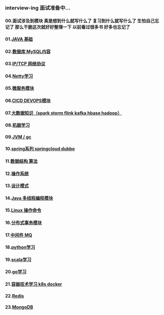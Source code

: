 ### interview-ing 面试准备中...
#### 00.面试涉及到模块  真是想到什么就写什么了  复习到什么就写什么了  生怕自己忘记了  那么干脆这次就好好整理一下  以前看过很多书  好多也忘记了
#### 01.[JAVA 基础](https://www.licslan.com) 
#### 02.[数据库 MySQL内容](https://github.com/licslan/interview-ing/blob/master/MySQL.md)  
#### 03.[IP/TCP 网络协议](https://www.licslan.com)
#### 04.[Netty学习](https://www.licslan.com)
#### 05.[微服务模块](https://www.licslan.com)
#### 06.[CICD DEVOPS模块](https://www.licslan.com)
#### 07.[大数据知识（spark storm flink kafka hbase hadoop）](https://www.licslan.com)
#### 08.[机器学习](https://www.licslan.com)
#### 09.[JVM / gc](https://www.licslan.com)
#### 10.[spring系列 springcloud dubbo](https://www.licslan.com)
#### 11.[数据结构 算法](https://www.licslan.com)
#### 12.[操作系统](https://www.licslan.com)
#### 13.[设计模式](https://www.licslan.com)
#### 14.[Java 多线程编程模块](https://www.licslan.com)
#### 15.[Linux 操作命令](https://www.licslan.com)
#### 16.[分布式事务模块](https://www.licslan.com)
#### 17.[中间件 MQ](https://www.licslan.com)
#### 18.[python学习](https://www.licslan.com)
#### 19.[scala学习](https://www.licslan.com)
#### 20.[go学习](https://www.licslan.com)
#### 21.[容器技术学习 k8s docker](https://www.licslan.com)
#### 22.[Redis](https://www.licslan.com)
#### 23.[MongoDB](https://www.licslan.com)
